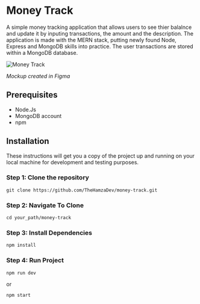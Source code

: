 # Money Track
A simple money tracking application that allows users to see thier balalnce and update it by inputing transactions, the amount and the description. The application is made with the MERN stack, putting newly found Node, Express and MongoDB skills into practice. The user transactions are stored within a MongoDB database.

![Money Track](https://github.com/TheHamzaDev/money-track/assets/143728239/5e0b45ba-a02b-4ff7-8d4c-67fdaaf9d2fa)
<p><i>Mockup created in Figma</i></p>

 ## Prerequisites
 * Node.Js
 * MongoDB account
 * npm

## Installation
These instructions will get you a copy of the project up and running on your local machine for development and testing purposes.

### Step 1: Clone the repository
```
git clone https://github.com/TheHamzaDev/money-track.git
```
### Step 2: Navigate To Clone
```
cd your_path/money-track
```
### Step 3: Install Dependencies
```
npm install
```
### Step 4: Run Project
```
npm run dev
```
or
```
npm start
```
